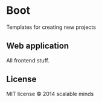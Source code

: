 # Boot
Templates for creating new projects

## Web application
All frontend stuff.


## License
MIT license
&copy; 2014 scalable minds
